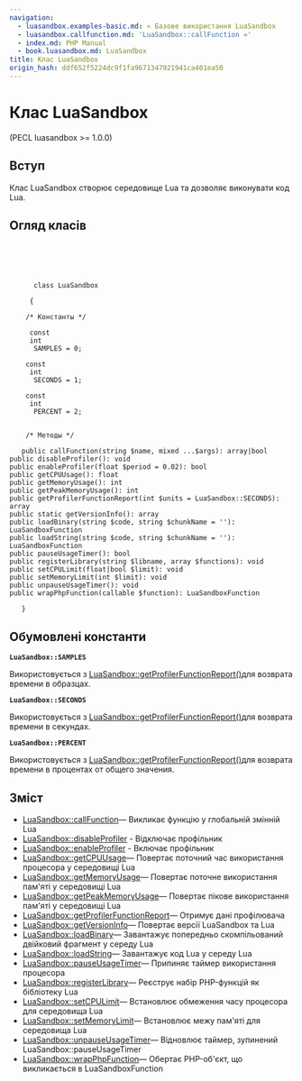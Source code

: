 ```yaml
---
navigation:
  - luasandbox.examples-basic.md: « Базове використання LuaSandbox
  - luasandbox.callfunction.md: 'LuaSandbox::callFunction »'
  - index.md: PHP Manual
  - book.luasandbox.md: LuaSandbox
title: Клас LuaSandbox
origin_hash: ddf652f5224dc9f1fa9671347921941ca401ea50
---
```

# Клас LuaSandbox

(PECL luasandbox >= 1.0.0)

## Вступ

Клас LuaSandbox створює середовище Lua та дозволяє виконувати код Lua.

## Огляд класів

```classsynopsis



    
     
      class LuaSandbox
     
     {

    /* Константы */
    
     const
     int
      SAMPLES = 0;

    const
     int
      SECONDS = 1;

    const
     int
      PERCENT = 2;


    /* Методы */
    
   public callFunction(string $name, mixed ...$args): array|bool
public disableProfiler(): void
public enableProfiler(float $period = 0.02): bool
public getCPUUsage(): float
public getMemoryUsage(): int
public getPeakMemoryUsage(): int
public getProfilerFunctionReport(int $units = LuaSandbox::SECONDS): array
public static getVersionInfo(): array
public loadBinary(string $code, string $chunkName = ''): LuaSandboxFunction
public loadString(string $code, string $chunkName = ''): LuaSandboxFunction
public pauseUsageTimer(): bool
public registerLibrary(string $libname, array $functions): void
public setCPULimit(float|bool $limit): void
public setMemoryLimit(int $limit): void
public unpauseUsageTimer(): void
public wrapPhpFunction(callable $function): LuaSandboxFunction

   }
```

## Обумовлені константи

**`LuaSandbox::SAMPLES`**

Використовується з [LuaSandbox::getProfilerFunctionReport()](luasandbox.getprofilerfunctionreport.md)для возврата времени в образцах.

**`LuaSandbox::SECONDS`**

Використовується з [LuaSandbox::getProfilerFunctionReport()](luasandbox.getprofilerfunctionreport.md)для возврата времени в секундах.

**`LuaSandbox::PERCENT`**

Використовується з [LuaSandbox::getProfilerFunctionReport()](luasandbox.getprofilerfunctionreport.md)для возврата времени в процентах от общего значения.

## Зміст

-   [LuaSandbox::callFunction](luasandbox.callfunction.md)— Викликає функцію у глобальній змінній Lua
-   [LuaSandbox::disableProfiler](luasandbox.disableprofiler.md) \- Відключає профільник
-   [LuaSandbox::enableProfiler](luasandbox.enableprofiler.md) \- Включає профільник
-   [LuaSandbox::getCPUUsage](luasandbox.getcpuusage.md)— Повертає поточний час використання процесора у середовищі Lua
-   [LuaSandbox::getMemoryUsage](luasandbox.getmemoryusage.md)— Повертає поточне використання пам'яті у середовищі Lua
-   [LuaSandbox::getPeakMemoryUsage](luasandbox.getpeakmemoryusage.md)— Повертає пікове використання пам'яті у середовищі Lua
-   [LuaSandbox::getProfilerFunctionReport](luasandbox.getprofilerfunctionreport.md)— Отримує дані профілювача
-   [LuaSandbox::getVersionInfo](luasandbox.getversioninfo.md)— Повертає версії LuaSandbox та Lua
-   [LuaSandbox::loadBinary](luasandbox.loadbinary.md)— Завантажує попередньо скомпільований двійковий фрагмент у середу Lua
-   [LuaSandbox::loadString](luasandbox.loadstring.md)— Завантажує код Lua у середу Lua
-   [LuaSandbox::pauseUsageTimer](luasandbox.pauseusagetimer.md)— Припиняє таймер використання процесора
-   [LuaSandbox::registerLibrary](luasandbox.registerlibrary.md)— Реєструє набір PHP-функцій як бібліотеку Lua
-   [LuaSandbox::setCPULimit](luasandbox.setcpulimit.md)— Встановлює обмеження часу процесора для середовища Lua
-   [LuaSandbox::setMemoryLimit](luasandbox.setmemorylimit.md)— Встановлює межу пам'яті для середовища Lua
-   [LuaSandbox::unpauseUsageTimer](luasandbox.unpauseusagetimer.md)— Відновлює таймер, зупинений LuaSandbox::pauseUsageTimer
-   [LuaSandbox::wrapPhpFunction](luasandbox.wrapphpfunction.md)— Обертає PHP-об'єкт, що викликається в LuaSandboxFunction
